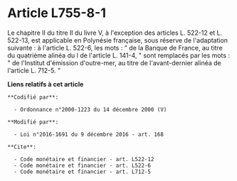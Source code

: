 # Article L755-8-1

Le chapitre II du titre II du livre V, à l'exception des articles L. 522-12 et L. 522-13, est applicable en Polynésie
française, sous réserve de l'adaptation suivante : à l'article L. 522-6, les mots : " de la Banque de France, au titre du
quatrième alinéa du I de l'article L. 141-4, " sont remplacés par les mots : " de l'Institut d'émission d'outre-mer, au titre
de l'avant-dernier alinéa de l'article L. 712-5. "

**Liens relatifs à cet article**

	**Codifié par**:

	  - Ordonnance n°2000-1223 du 14 décembre 2000 (V)

	**Modifié par**:

	  - Loi n°2016-1691 du 9 décembre 2016 - art. 168

	**Cite**:

	  - Code monétaire et financier - art. L522-12
	  - Code monétaire et financier - art. L522-6
	  - Code monétaire et financier - art. L712-5
